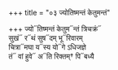 +++
title = "०३ ज्योतिष्मन्तं केतुमन्तं"

+++
ज्यो᳓तिष्मन्तं केतुम᳓न्तं त्रिचक्रं᳓  
सुखं᳓ र᳓थं सुष᳓दम् भू᳓रिवारम्  
चित्रा᳓मघा य᳓स्य यो᳓गे ऽधिजज्ञे  
तं᳓ वां हुवे᳓ अ᳓ति रिक्तम्† पि᳓बध्यै